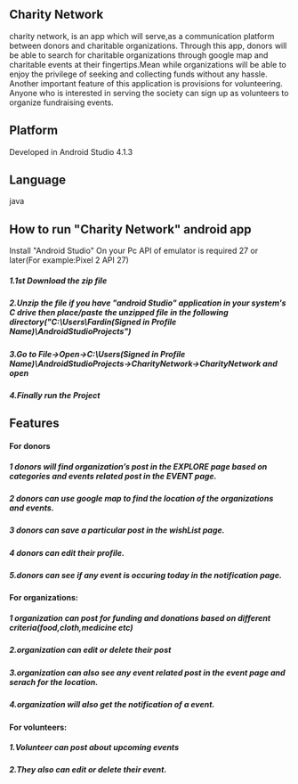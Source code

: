 ## Charity Network
charity network, is an app which will serve,as a communication platform between donors and charitable organizations. 
Through this app, donors will be able to search for charitable organizations through google map
and charitable events at their fingertips.Mean while organizations will be able to enjoy the privilege of seeking and collecting
funds without any hassle. Another important feature of this application is provisions for volunteering. Anyone who
is interested in serving the society can sign up as volunteers to organize fundraising events.
## Platform
Developed in Android Studio 4.1.3
## Language
java
## How to run "Charity Network" android app
Install "Android Studio" On your Pc API of emulator is required 27 or later(For example:Pixel 2 API 27)
##### 1.1st Download the zip file
##### 2.Unzip the file if you have "android Studio" application in your system's C drive then place/paste the unzipped file in the following directory("C:\Users\Fardin(Signed in Profile Name)\AndroidStudioProjects")
##### 3.Go to File->Open->C:\Users\(Signed in Profile Name)\AndroidStudioProjects->CharityNetwork->CharityNetwork and open
##### 4.Finally run the Project
## Features
#### For donors
##### 1 donors will find organization’s post in the EXPLORE page based on categories and events related post in the EVENT page.
##### 2 donors can use google map to find the location of the organizations and events.
##### 3 donors can save a particular post in the wishList page.
##### 4 donors can edit their profile.
##### 5.donors can see if any event is occuring today in the notification page.
#### For organizations:
##### 1 organization can post for funding and donations based on different criteria(food,cloth,medicine etc)
##### 2.organization can edit or delete their post
##### 3.organization can also see any event related post in the event page and serach for the location.
##### 4.organization will also get the notification of a event.
#### For volunteers:
##### 1.Volunteer can post about upcoming events
#####  2.They also can edit or delete their event.

